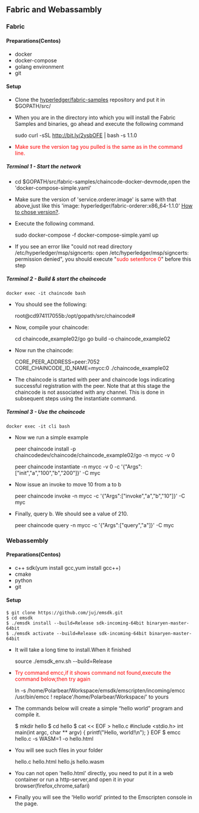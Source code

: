 ## Fabric and Webassambly

### Fabric

#### Preparations(Centos)
- docker  
- docker-compose
- golang environment
- git

#### Setup

- Clone the [hyperledger/fabric-samples](https://github.com/hyperledger/fabric-samples) repository and put it in $GOPATH/src/
- When you are in the directory into which you will install the Fabric Samples and binaries, go ahead and execute the following command
    

    sudo curl -sSL http://bit.ly/2ysbOFE | bash -s 1.1.0
- <font color="red">Make sure the version tag you pulled is the same as in the command line.</font>

##### Terminal 1 - Start the network
- cd $GOPATH/src/fabric-samples/chaincode-docker-devmode,open the 'docker-compose-simple.yaml'
- Make sure the version of 'service.orderer.image' is same with that above,just like this 'image: hyperledger/fabric-orderer:x86_64-1.1.0' [How to chose version?](https://hub.docker.com/r/hyperledger/fabric-orderer/tags/).

- Execute the following command.


    sudo docker-compose -f docker-compose-simple.yaml up
    
- If you see an error like "could not read directory /etc/hyperledger/msp/signcerts: open /etc/hyperledger/msp/signcerts: permission denied", you should execute "<font color="red">sudo setenforce 0</font>" before this step


##### Terminal 2 - Build & start the chaincode

    docker exec -it chaincode bash
- You should see the following:

    
    root@cd974117055b:/opt/gopath/src/chaincode#
- Now, compile your chaincode:


    cd chaincode_example02/go
    go build -o chaincode_example02
- Now run the chaincode:


    CORE_PEER_ADDRESS=peer:7052 CORE_CHAINCODE_ID_NAME=mycc:0 ./chaincode_example02

- The chaincode is started with peer and chaincode logs indicating successful registration with the peer. Note that at this stage the chaincode is not associated with any channel. This is done in subsequent steps using the instantiate command.


##### Terminal 3 - Use the chaincode

    docker exec -it cli bash

- Now we run a simple example


    peer chaincode install -p chaincodedev/chaincode/chaincode_example02/go -n mycc -v 0
    
    peer chaincode instantiate -n mycc -v 0 -c '{"Args":["init","a","100","b","200"]}' -C myc
    
- Now issue an invoke to move 10 from a to b


    peer chaincode invoke -n mycc -c '{"Args":["invoke","a","b","10"]}' -C myc

- Finally, query b. We should see a value of 210.


    peer chaincode query -n mycc -c '{"Args":["query","a"]}' -C myc
    
    
    
### Webassembly

#### Preparations(Centos)
- c++ sdk(yum install gcc,yum install gcc++)
- cmake
- python
- git


#### Setup

    $ git clone https://github.com/juj/emsdk.git
    $ cd emsdk
    $ ./emsdk install --build=Release sdk-incoming-64bit binaryen-master-64bit
    $ ./emsdk activate --build=Release sdk-incoming-64bit binaryen-master-64bit
    
- It will take a long time to install.When it finished


    source ./emsdk_env.sh --build=Release

- <font color="red">Try command emcc,if it shows command not found,execute the command below,then try again</font>


    ln -s /home/Polarbear/Workspace/emsdk/emscripten/incoming/emcc /usr/bin/emcc
    ! replace'/home/Polarbear/Workspace/' to yours

- The commands below will create a simple “hello world” program and compile it.


    $ mkdir hello
    $ cd hello
    $ cat << EOF > hello.c
    #include <stdio.h>
    int main(int argc, char ** argv) {
      printf("Hello, world!\n");
    }
    EOF
    $ emcc hello.c -s WASM=1 -o hello.html

- You will see such files in your folder


    hello.c
    hello.html
    hello.js
    hello.wasm

- You can not open 'hello.html'  directly, you need to put it in a web container or run a http-server,and open it in your browser(firefox,chrome,safari)
- Finally you will see the 'Hello world' printed to the Emscripten console in the page.
